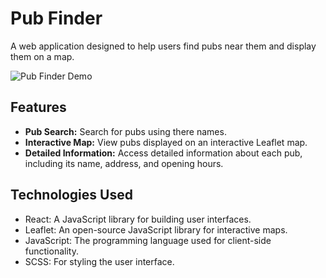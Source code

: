 # Pub Finder

A web application designed to help users find pubs near them and display them on a map.

![Pub Finder Demo](demo/demo.gif)

## Features

- **Pub Search:** Search for pubs using there names.
- **Interactive Map:** View pubs displayed on an interactive Leaflet map.
- **Detailed Information:** Access detailed information about each pub, including its name, address, and opening hours.

## Technologies Used

- React: A JavaScript library for building user interfaces.
- Leaflet: An open-source JavaScript library for interactive maps.
- JavaScript: The programming language used for client-side functionality.
- SCSS: For styling the user interface.
